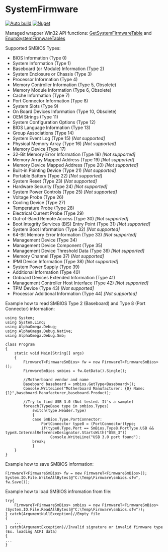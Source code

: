 # SystemFirmware

[![Auto build](https://github.com/DKorablin/SystemFirmware/actions/workflows/release.yml/badge.svg)](https://github.com/DKorablin/SystemFirmware/releases/latest)
[![Nuget](https://img.shields.io/nuget/v/AlphaOmega.SystemFirmware)](https://www.nuget.org/packages/AlphaOmega.SystemFirmware)

Managed wrapper Win32 API functions: [GetSystemFirmwareTable](https://learn.microsoft.com/en-us/windows/win32/api/sysinfoapi/nf-sysinfoapi-getsystemfirmwaretable) and [EnumSystemFirmwareTables](https://learn.microsoft.com/en-us/windows/win32/api/sysinfoapi/nf-sysinfoapi-enumsystemfirmwaretables)

Supported SMBIOS Types:
- BIOS Information (Type 0)
- System Information (Type 1)
- Baseboard (or Module) Information (Type 2)
- System Enclosure or Chassis (Type 3)
- Processor Information (Type 4)
- Memory Controller Information (Type 5, Obsolete)
- Memory Module Information (Type 6, Obsolete)
- Cache Information (Type 7)
- Port Connector Information (Type 8)
- System Slots (Type 9)
- On Board Devices Information (Type 10, Obsolete)
- OEM Strings (Type 11)
- System Configuration Options (Type 12)
- BIOS Language Information (Type 13)
- Group Associations (Type 14)
- System Event Log (Type 15) _[Not supported]_
- Physical Memory Array (Type 16) _[Not supported]_
- Memory Device (Type 17)
- 32-Bit Memory Error Information (Type 18) _[Not supported]_
- Memory Array Mapped Address (Type 19) _[Not supported]_
- Memory Device Mapped Address (Type 20) _[Not supported]_
- Built-in Pointing Device (Type 21) _[Not supported]_
- Portable Battery (Type 22) _[Not supported]_
- System Reset (Type 23) _[Not supported]_
- Hardware Security (Type 24) _[Not supported]_
- System Power Controls (Type 25) _[Not supported]_
- Voltage Probe (Type 26)
- Cooling Device (Type 27)
- Temperature Probe (Type 28)
- Electrical Current Probe (Type 29)
- Out-of-Band Remote Access (Type 30) _[Not supported]_
- Boot Integrity Services (BIS) Entry Point (Type 31) _[Not supported]_
- System Boot Information (Type 32) _[Not supported]_
- 64-Bit Memory Error Information (Type 33) _[Not supported]_
- Management Device (Type 34)
- Management Device Component (Type 35)
- Management Device Threshold Data (Type 36) _[Not supported]_
- Memory Channel (Type 37) _[Not supported]_
- IPMI Device Information (Type 38) _[Not supported]_
- System Power Supply (Type 39)
- Additional Information (Type 40)
- Onboard Devices Extended Information (Type 41)
- Management Controller Host Interface (Type 42) _[Not supported]_
- TPM Device (Type 43) _[Not supported]_
- Processor Additional Information (Type 44) _[Not supported]_

Example how to read SMBIOS Type 2 (Baseboard) and Type 8 (Port Connector) information:

    using System;
    using System.Linq;
    using AlphaOmega.Debug;
    using AlphaOmega.Debug.Native;
    using AlphaOmega.Debug.Smb;

    class Program
    {
        static void Main(String[] args)
        {
            FirmwareT<FirmwareSmBios> fw = new FirmwareT<FirmwareSmBios>();
            FirmwareSmBios smbios = fw.GetData().Single();

            //Motherboard vendor and name
            Baseboard baseboard = smbios.GetType<Baseboard>();
            Console.WriteLine("Motherboard Manufacturer: {0} Name: {1}",baseboard.Manufacturer,baseboard.Product);

            //Try to find USB 3.0 (Not tested. It's a sample)
            foreach(TypeBase type in smbios.Types)
                switch(type.Header.Type)
                {
                case SmBios.Type.PortConnector:
                    PortConnector type8 = (PortConnector)type;
                    if(type8.Type.Port == SmBios.Type8.PortType.USB && type8.InternalReferenceDesignator.StartsWith("USB_3"))
                        Console.WriteLine("USB 3.0 port found");
                break;
                }
        }
    }

Example how to save SMBIOS information:

    FirmwareT<FirmwareSmBios> fw = new FirmwareT<FirmwareSmBios>();
    System.IO.File.WriteAllBytes(@"C:\Temp\Firmware\smbios.sfw", fw.Save());

Example how to load SMBIOS infromation from file:

    try{
        FirmwareT<FirmwareSmBios> smbios = new FirmwareT<FirmwareSmBios>(System.IO.File.ReadAllBytes(@"C:\Temp\Firmware\smbios.sfw"));
    } catch(ArgumentNullException)//Empty file
    {
        ...
    } catch(ArgumentException)//Invalid signature or invalid firmware type (Ex. loading ACPI data)
    {
    ...
    }